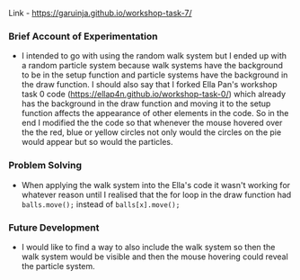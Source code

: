 Link - https://garuinja.github.io/workshop-task-7/

### Brief Account of Experimentation
- I intended to go with using the random walk system but I ended up with a random particle system because walk systems have the background to be in the setup function and particle systems have the background in the draw function. I should also say that I forked Ella Pan's workshop task 0 code (https://ellap4n.github.io/workshop-task-0/) which already has the background in the draw function and moving it to the setup function affects the appearance of other elements in the code. So in the end I modified the the code so that whenever the mouse hovered over the the red, blue or yellow circles not only would the circles on the pie would appear but so would the particles.

### Problem Solving
- When applying the walk system into the Ella's code it wasn't working for whatever reason until I realised that the for loop in the draw function had `balls.move();` instead of `balls[x].move();`

### Future Development
- I would like to find a way to also include the walk system so then the walk system would be visible and then the mouse hovering could reveal the particle system.
